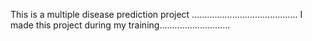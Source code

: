 This is a multiple disease prediction project ..........................................
I made this project during my training............................
